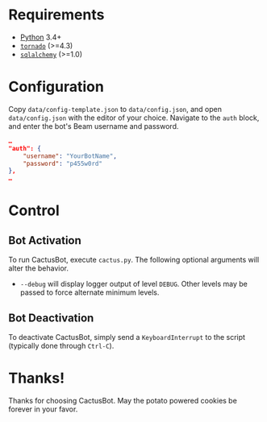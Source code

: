 # Requirements

* [Python](https://www.python.org/) 3.4+
* [`tornado`](https://www.tornadoweb.org/) (>=4.3)
* [`sqlalchemy`](https://www.sqlalchemy.org/) (>=1.0)

# Configuration

Copy `data/config-template.json` to `data/config.json`, and open `data/config.json` with the editor of your choice. Navigate to the `auth` block, and enter the bot's Beam username and password.

```json
…
"auth": {
    "username": "YourBotName",
    "password": "p455w0rd"
},
…
```

# Control

## Bot Activation

To run CactusBot, execute `cactus.py`. The following optional arguments will alter the behavior.
- `--debug` will display logger output of level `DEBUG`. Other levels may be passed to force alternate minimum levels.

## Bot Deactivation

To deactivate CactusBot, simply send a `KeyboardInterrupt` to the script (typically done through `Ctrl-C`).

# Thanks!
Thanks for choosing CactusBot. May the potato powered cookies be forever in your favor.
